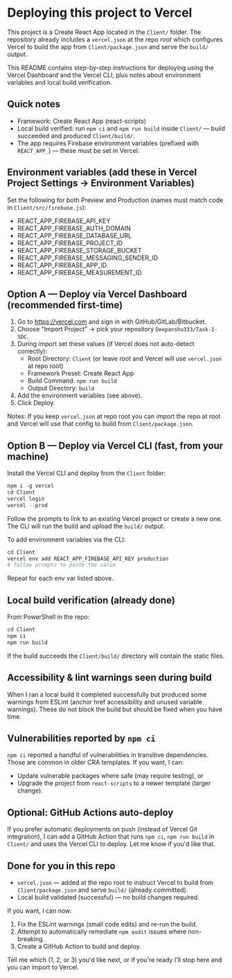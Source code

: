 # Deploying this project to Vercel

This project is a Create React App located in the `Client/` folder. The repository already includes a `vercel.json` at the repo root which configures Vercel to build the app from `Client/package.json` and serve the `build/` output.

This README contains step-by-step instructions for deploying using the Vercel Dashboard and the Vercel CLI, plus notes about environment variables and local build verification.

## Quick notes

- Framework: Create React App (react-scripts)
- Local build verified: run `npm ci` and `npm run build` inside `Client/` — build succeeded and produced `Client/build/`.
- The app requires Firebase environment variables (prefixed with `REACT_APP_`) — these must be set in Vercel.

## Environment variables (add these in Vercel Project Settings → Environment Variables)

Set the following for both Preview and Production (names must match code in `Client/src/firebase.js`):

- REACT_APP_FIREBASE_API_KEY
- REACT_APP_FIREBASE_AUTH_DOMAIN
- REACT_APP_FIREBASE_DATABASE_URL
- REACT_APP_FIREBASE_PROJECT_ID
- REACT_APP_FIREBASE_STORAGE_BUCKET
- REACT_APP_FIREBASE_MESSAGING_SENDER_ID
- REACT_APP_FIREBASE_APP_ID
- REACT_APP_FIREBASE_MEASUREMENT_ID

## Option A — Deploy via Vercel Dashboard (recommended first-time)

1. Go to https://vercel.com and sign in with GitHub/GitLab/Bitbucket.
2. Choose "Import Project" → pick your repository `Deepanshu333/Task-1-SDC`.
3. During import set these values (if Vercel does not auto-detect correctly):
   - Root Directory: `Client`  (or leave root and Vercel will use `vercel.json` at repo root)
   - Framework Preset: Create React App
   - Build Command: `npm run build`
   - Output Directory: `build`
4. Add the environment variables (see above).
5. Click Deploy.

Notes: If you keep `vercel.json` at repo root you can import the repo at root and Vercel will use that config to build from `Client/package.json`.

## Option B — Deploy via Vercel CLI (fast, from your machine)

Install the Vercel CLI and deploy from the `Client` folder:

```powershell
npm i -g vercel
cd Client
vercel login
vercel --prod
```

Follow the prompts to link to an existing Vercel project or create a new one. The CLI will run the build and upload the `build/` output.

To add environment variables via the CLI:

```powershell
cd Client
vercel env add REACT_APP_FIREBASE_API_KEY production
# follow prompts to paste the value
```

Repeat for each env var listed above.

## Local build verification (already done)

From PowerShell in the repo:

```powershell
cd Client
npm ci
npm run build
```

If the build succeeds the `Client/build/` directory will contain the static files.

## Accessibility & lint warnings seen during build

When I ran a local build it completed successfully but produced some warnings from ESLint (anchor href accessibility and unused variable warnings). These do not block the build but should be fixed when you have time.

## Vulnerabilities reported by `npm ci`

`npm ci` reported a handful of vulnerabilities in transitive dependencies. Those are common in older CRA templates. If you want, I can:

- Update vulnerable packages where safe (may require testing), or
- Upgrade the project from `react-scripts` to a newer template (larger change).

## Optional: GitHub Actions auto-deploy

If you prefer automatic deployments on push (instead of Vercel Git integration), I can add a GitHub Action that runs `npm ci`, `npm run build` in `Client/` and uses the Vercel CLI to deploy. Let me know if you'd like that.

## Done for you in this repo

- `vercel.json` — added at the repo root to instruct Vercel to build from `Client/package.json` and serve `build/` (already committed).
- Local build validated (successful) — no build changes required.

If you want, I can now:

1. Fix the ESLint warnings (small code edits) and re-run the build.
2. Attempt to automatically remediate `npm audit` issues where non-breaking.
3. Create a GitHub Action to build and deploy.

Tell me which (1, 2, or 3) you'd like next, or if you're ready I'll stop here and you can import to Vercel.
